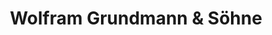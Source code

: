---
title: "Wolfram Grundmann & Söhne"
url: /brand-erbisdorf/wolfram-grundmann-und-soehne/
shop: Fahrrad
---